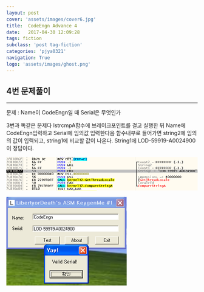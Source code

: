 ```yaml
---
layout: post
cover: 'assets/images/cover6.jpg'
title:  CodeEngn Advance 4
date:   2017-04-30 12:09:28
tags: fiction
subclass: 'post tag-fiction'
categories: 'pjya0321'
navigation: True
logo: 'assets/images/ghost.png'
---
```


## 4번 문제풀이
-----
문제 : Name이 CodeEngn일 때  Serial은 무엇인가

3번과 똑같은 문제다 lstrcmpA함수에 브레이크포인트를 걸고 실행한 뒤 Name에 CodeEngn입력하고 Serial에 임의값 입력한다음 함수내부로 들어가면 string2에 임의의 값이 입력되고, string1에 비교할 값이 나온다. String1에 LOD-59919-A0024900이 정답이다.

![1](assets/postimage/a4-1.png)

![2](assets/postimage/a4-2.png)
